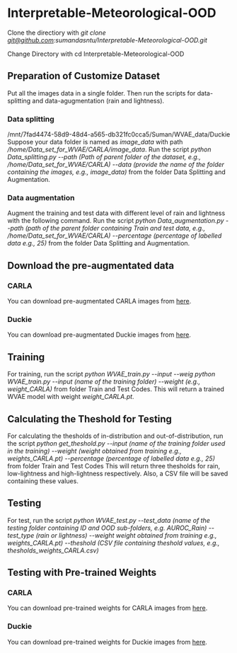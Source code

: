 # Interpretable-Meteorological-OOD
Clone the directiory with *git clone git@github.com:sumandasntu/Interpretable-Meteorological-OOD.git*

Change Directory with cd Interpretable-Meteorological-OOD
## Preparation of Customize Dataset
Put all the images data in a single folder. Then run the scripts for data-splitting and data-agugmentation (rain and lightness). 
### Data splitting
/mnt/7fad4474-58d9-48d4-a565-db321fc0cca5/Suman/WVAE_data/Duckie
Suppose your data folder is named as *image_data* with path */home/Data_set_for_WVAE/CARLA/image_data*. 
Run the script *python Data_splitting.py --path (Path of parent folder of the dataset, e.g., /home/Data_set_for_WVAE/CARLA) --data (provide the name of the folder containing the images, e.g., image_data)* from the folder Data Splitting and Augmentation.
### Data augmentation
Augment the training and test data with different level of rain and lightness with the following command. 
Run the script *python Data_augmentation.py --path (path of the parent folder containing Train and test data, e.g., /home/Data_set_for_WVAE/CARLA) --percentage (percentage of labelled data e.g., 25)* from the folder Data Splitting and Augmentation.
## Download the pre-augmentated data
### CARLA
You can download pre-augmentated CARLA images from [here]( ).
### Duckie
You can download pre-augmentated Duckie images from [here]( ).
## Training
For training, run the script *python WVAE_train.py --input  --weig python WVAE_train.py --input (name of the training folder) --weight (e.g., weight_CARLA)* from folder Train and Test Codes.
This will return a trained WVAE model with weight *weight_CARLA.pt*.
## Calculating the Theshold for Testing
For calculating the thesholds of in-distribution and out-of-distribution, run the script *python get_theshold.py --input (name of the training folder used in the training) --weight (weight obtained from training e.g., weights_CARLA.pt) --percentage (percentage of labelled data e.g., 25)* from folder Train and Test Codes
This will return three thesholds for rain, low-lightness and high-lightness respectively. Also, a CSV file will be saved containing these values.
## Testing 
For test, run the script *python WVAE_test.py --test_data (name of the testing folder containing ID and OOD sub-folders, e.g. AUROC_Rain) --test_type (rain or lightness) --weight weight obtained from training e.g., weights_CARLA.pt) --theshold (CSV file containing theshold values, e.g., thesholds_weights_CARLA.csv)*

## Testing with Pre-trained Weights
### CARLA
You can download pre-trained weights for CARLA images from [here](https://entuedu-my.sharepoint.com/:u:/g/personal/suman_das_staff_main_ntu_edu_sg/EVfJq4sMu1RCvw4dspf0efwB8uz0sGxdJa79yL9Gm6_Z4Q?e=D3KzFr).
### Duckie
You can download pre-trained weights for Duckie images from [here]( ).


